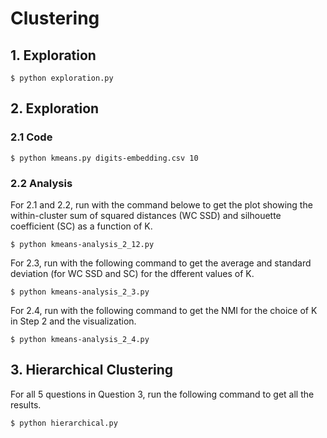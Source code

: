 # Clustering

## 1. Exploration
```
$ python exploration.py
```

## 2. Exploration
### 2.1 Code
```
$ python kmeans.py digits-embedding.csv 10
```
### 2.2 Analysis
For 2.1 and 2.2, run with the command belowe to get the plot showing the within-cluster sum of squared distances (WC SSD) and silhouette coefficient (SC) as a function of K.
```
$ python kmeans-analysis_2_12.py
```
For 2.3, run with the following command to get the average and standard deviation (for WC SSD and SC) for the dfferent values of K.
```
$ python kmeans-analysis_2_3.py
```
For 2.4, run with the following command to get the NMI for the choice of K in Step 2 and the visualization.
```
$ python kmeans-analysis_2_4.py
```
## 3. Hierarchical Clustering
For all 5 questions in Question 3, run the following command to get all the results.
```
$ python hierarchical.py
```

